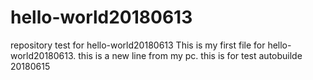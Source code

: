 # hello-world20180613
repository test for hello-world20180613
This is my first file for hello-world20180613.
this is a new line from my pc.
this is for test autobuilde 20180615
